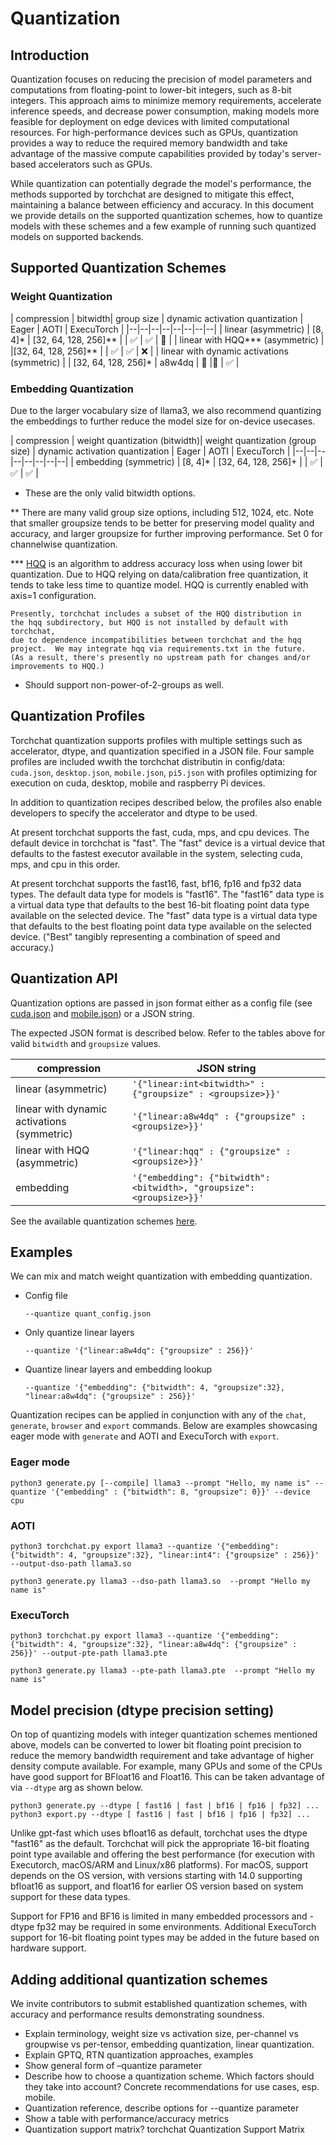 
# Quantization

<!--
[shell default]: HF_TOKEN="${SECRET_HF_TOKEN_PERIODIC}" huggingface-cli login
[shell default]: ./install_requirements.sh
[shell default]: TORCHCHAT_ROOT=${PWD} ./scripts/install_et.sh
-->

## Introduction
Quantization focuses on reducing the precision of model parameters and computations from floating-point to lower-bit integers, such as 8-bit integers. This approach aims to minimize memory requirements, accelerate inference speeds, and decrease power consumption, making models more feasible for deployment on edge devices with limited computational resources. For high-performance devices such as GPUs, quantization provides a way to reduce the required memory bandwidth and take advantage of the massive compute capabilities provided by today's server-based accelerators such as GPUs.

While quantization can potentially degrade the model's performance, the methods supported by torchchat are designed to mitigate this effect, maintaining a balance between efficiency and accuracy. In this document we provide details on the supported quantization schemes, how to quantize models with these schemes and a few example of running such quantized models on supported backends.

## Supported Quantization Schemes
### Weight Quantization
| compression | bitwidth| group size | dynamic activation quantization | Eager | AOTI | ExecuTorch |
|--|--|--|--|--|--|--|--|
| linear (asymmetric) | [8, 4]* | [32, 64, 128, 256]** | | ✅ | ✅ | 🚧 |
| linear with HQQ*** (asymmetric) | |[32, 64, 128, 256]**  | | ✅ | ✅ | ❌ |
| linear with dynamic activations (symmetric) | | [32, 64, 128, 256]* | a8w4dq | 🚧 |🚧 | ✅ |

### Embedding Quantization

Due to the larger vocabulary size of llama3, we also recommend
quantizing the embeddings to further reduce the model size for
on-device usecases.

| compression | weight quantization (bitwidth)| weight quantization (group size) | dynamic activation quantization | Eager | AOTI | ExecuTorch |
|--|--|--|--|--|--|--|--|
| embedding (symmetric) | [8, 4]* | [32, 64, 128, 256]+ | | ✅ | ✅ | ✅ |



* These are the only valid bitwidth options.

** There are many valid group size options, including 512, 1024,
   etc. Note that smaller groupsize tends to be better for preserving
   model quality and accuracy, and larger groupsize for further
   improving performance. Set 0 for channelwise quantization.

*** [HQQ](https://mobiusml.github.io/hqq_blog/) is an
    algorithm to address accuracy loss when using lower bit
    quantization. Due to HQQ relying on data/calibration free
    quantization, it tends to take less time to quantize model.
    HQQ is currently enabled with axis=1 configuration. 
    
    Presently, torchchat includes a subset of the HQQ distribution in 
    the hqq subdirectory, but HQQ is not installed by default with torchchat,
    due to dependence incompatibilities between torchchat and the hqq
    project.  We may integrate hqq via requirements.txt in the future. 
    (As a result, there's presently no upstream path for changes and/or
    improvements to HQQ.)

+ Should support non-power-of-2-groups as well.

## Quantization Profiles

Torchchat quantization supports profiles with multiple settings such
as accelerator, dtype, and quantization specified in a JSON file.
Four sample profiles are included wwith the torchchat distributin in
config/data: `cuda.json`, `desktop.json`, `mobile.json`, `pi5.json`
with profiles optimizing for execution on cuda, desktop, mobile and
raspberry Pi devices.

In addition to quantization recipes described below, the profiles also
enable developers to specify the accelerator and dtype to be used.

At present torchchat supports the fast, cuda, mps, and cpu devices.
The default device in torchchat is "fast". The "fast" device is a
virtual device that defaults to the fastest executor available in the
system, selecting cuda, mps, and cpu in this order.

At present torchchat supports the fast16, fast, bf16, fp16 and fp32
data types. The default data type for models is "fast16".  The
"fast16" data type is a virtual data type that defaults to the best
16-bit floating point data type available on the selected device. The
"fast" data type is a virtual data type that defaults to the best
floating point data type available on the selected device.  ("Best"
tangibly representing a combination of speed and accuracy.)


## Quantization API

Quantization options are passed in json format either as a config file
(see [cuda.json](../config/data/cuda.json) and
[mobile.json](../config/data/mobile.json)) or a JSON string.

The expected JSON format is described below. Refer to the tables above
for valid `bitwidth` and `groupsize` values.

| compression | JSON string |
|--|--|
| linear (asymmetric) | `'{"linear:int<bitwidth>" : {"groupsize" : <groupsize>}}'` |
| linear with dynamic activations (symmetric) | `'{"linear:a8w4dq" : {"groupsize" : <groupsize>}}'`|
| linear with HQQ (asymmetric) |`'{"linear:hqq" : {"groupsize" : <groupsize>}}'`|
| embedding | `'{"embedding": {"bitwidth": <bitwidth>, "groupsize":<groupsize>}}'` |

See the available quantization schemes [here](https://github.com/pytorch/torchchat/blob/main/quantization/quantize.py#L1260-L1266).

## Examples
We can mix and match weight quantization with embedding quantization.

[skip default]: begin
* Config file
  ```
  --quantize quant_config.json
  ```
* Only quantize linear layers
  ```
  --quantize '{"linear:a8w4dq": {"groupsize" : 256}}'
  ```
* Quantize linear layers and embedding lookup
  ```
  --quantize '{"embedding": {"bitwidth": 4, "groupsize":32}, "linear:a8w4dq": {"groupsize" : 256}}'
  ```
[skip default]: end

Quantization recipes can be applied in conjunction with any of the
`chat`, `generate`, `browser` and `export` commands. Below are
examples showcasing eager mode with `generate` and AOTI and ExecuTorch
with `export`.

### Eager mode
```
python3 generate.py [--compile] llama3 --prompt "Hello, my name is" --quantize '{"embedding" : {"bitwidth": 8, "groupsize": 0}}' --device cpu
```
### AOTI
```
python3 torchchat.py export llama3 --quantize '{"embedding": {"bitwidth": 4, "groupsize":32}, "linear:int4": {"groupsize" : 256}}' --output-dso-path llama3.so

python3 generate.py llama3 --dso-path llama3.so  --prompt "Hello my name is"
```
### ExecuTorch
```
python3 torchchat.py export llama3 --quantize '{"embedding": {"bitwidth": 4, "groupsize":32}, "linear:a8w4dq": {"groupsize" : 256}}' --output-pte-path llama3.pte

python3 generate.py llama3 --pte-path llama3.pte  --prompt "Hello my name is"
```

## Model precision (dtype precision setting)
On top of quantizing models with integer quantization schemes mentioned above, models can be converted to lower bit floating point precision to reduce the memory bandwidth requirement and take advantage of higher density compute available. For example, many GPUs and some of the CPUs have good support for BFloat16 and Float16. This can be taken advantage of via `--dtype` arg as shown below.

[skip default]: begin
```
python3 generate.py --dtype [ fast16 | fast | bf16 | fp16 | fp32] ...
python3 export.py --dtype [ fast16 | fast | bf16 | fp16 | fp32] ...
```
[skip default]: end

Unlike gpt-fast which uses bfloat16 as default, torchchat uses the dtype "fast16" as the default. Torchchat will pick the appropriate 16-bit floating point type available and offering the best performance (for execution with Executorch, macOS/ARM and Linux/x86 platforms).  For macOS, support depends on the OS version, with versions starting with 14.0 supporting bfloat16 as support, and float16 for earlier OS version based on system support for these data types.  

Support for FP16 and BF16 is limited in many embedded processors and -dtype fp32 may be required in some environments. Additional ExecuTorch support for 16-bit floating point types may be added in the future based on hardware support.

## Adding additional quantization schemes
We invite contributors to submit established quantization schemes, with accuracy and performance results demonstrating soundness.

- Explain terminology, weight size vs activation size, per-channel vs groupwise vs per-tensor, embedding quantization, linear quantization.
- Explain GPTQ, RTN quantization approaches, examples
- Show general form of –quantize parameter
- Describe how to choose a quantization scheme. Which factors should they take into account? Concrete recommendations for use cases, esp. mobile.
- Quantization reference, describe options for --quantize parameter
- Show a table with performance/accuracy metrics
- Quantization support matrix? torchchat Quantization Support Matrix

[end default]: end
